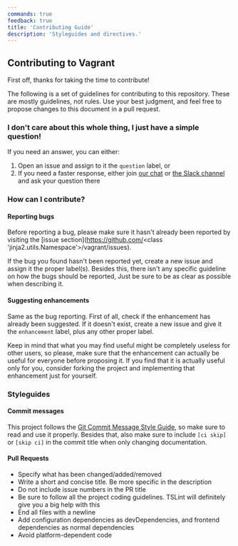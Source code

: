 ```yaml
---
commands: true
feedback: true
title: 'Contributing Guide'
description: 'Styleguides and directives.'
---
```


## Contributing to Vagrant

First off, thanks for taking the time to contribute!

The following is a set of guidelines for contributing to this repository. These are mostly guidelines, not rules. Use your best judgment, and feel free to propose changes to this document in a pull request.

### I don't care about this whole thing, I just have a simple question!

If you need an answer, you can either:
  1. Open an issue and assign to it the `question` label, or
  2. If you need a faster response, either join [our chat](https://t.me/joinchat/BgcHHE-NwwWNnnnu2Bnl-Q) or [the Slack channel](https://join.slack.com/t/p3wsk/shared_invite/enQtMzMxNTUwMTg1NzUwLWFjYWZmOTUwM2IxMzVmMDU2ZjdmMTg2NzgxOWU2MTYwYmM2YjNmYjMwYzUxNzM4ZmI2ODVlMWZmMTI5M2IyNWU) and ask your question there

### How can I contribute?

#### Reporting bugs

Before reporting a bug, please make sure it hasn't already been reported by visiting the
[issue section](https://github.com/<class 'jinja2.utils.Namespace'>/vagrant/issues).

If the bug you found hasn't been reported yet, create a new issue and assign it the proper label(s).
Besides this, there isn't any specific guideline on how the bugs should be reported, Just be sure
to be as clear as possible when describing it.

#### Suggesting enhancements

Same as the bug reporting. First of all, check if the enhancement has already been suggested.
If it doesn't exist, create a new issue and give it the `enhancement` label, plus any other proper label.

Keep in mind that what you may find useful might be completely useless for other users,
so please, make sure that the enhancement can actually be useful for everyone before proposing it.
If you find that it is actually useful only for you, consider forking the project and implementing that
enhancement just for yourself.

### Styleguides

#### Commit messages

This project follows the [Git Commit Message Style Guide](https://udacity.github.io/git-styleguide/),
so make sure to read and use it properly. Besides that, also make sure to include `[ci skip]` or `[skip ci]`
in the commit title when only changing documentation.

#### Pull Requests

  - Specify what has been changed/added/removed
  - Write a short and concise title. Be more specific in the description
  - Do not include issue numbers in the PR title
  - Be sure to follow all the project coding guidelines. TSLint will definitely give you a big help with this
  - End all files with a newline
  - Add configuration dependencies as devDependencies, and frontend dependencies as normal dependencies
  - Avoid platform-dependent code